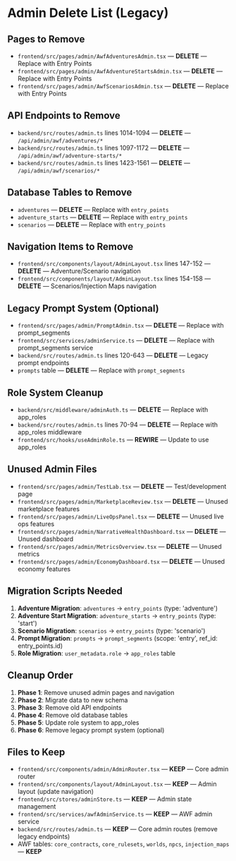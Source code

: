 # Admin Delete List (Legacy)

## Pages to Remove
- `frontend/src/pages/admin/AwfAdventuresAdmin.tsx` — **DELETE** — Replace with Entry Points
- `frontend/src/pages/admin/AwfAdventureStartsAdmin.tsx` — **DELETE** — Replace with Entry Points  
- `frontend/src/pages/admin/AwfScenariosAdmin.tsx` — **DELETE** — Replace with Entry Points

## API Endpoints to Remove
- `backend/src/routes/admin.ts` lines 1014-1094 — **DELETE** — `/api/admin/awf/adventures/*`
- `backend/src/routes/admin.ts` lines 1097-1172 — **DELETE** — `/api/admin/awf/adventure-starts/*`
- `backend/src/routes/admin.ts` lines 1423-1561 — **DELETE** — `/api/admin/awf/scenarios/*`

## Database Tables to Remove
- `adventures` — **DELETE** — Replace with `entry_points`
- `adventure_starts` — **DELETE** — Replace with `entry_points`
- `scenarios` — **DELETE** — Replace with `entry_points`

## Navigation Items to Remove
- `frontend/src/components/layout/AdminLayout.tsx` lines 147-152 — **DELETE** — Adventure/Scenario navigation
- `frontend/src/components/layout/AdminLayout.tsx` lines 154-158 — **DELETE** — Scenarios/Injection Maps navigation

## Legacy Prompt System (Optional)
- `frontend/src/pages/admin/PromptAdmin.tsx` — **DELETE** — Replace with prompt_segments
- `frontend/src/services/adminService.ts` — **DELETE** — Replace with prompt_segments service
- `backend/src/routes/admin.ts` lines 120-643 — **DELETE** — Legacy prompt endpoints
- `prompts` table — **DELETE** — Replace with `prompt_segments`

## Role System Cleanup
- `backend/src/middleware/adminAuth.ts` — **DELETE** — Replace with app_roles
- `backend/src/routes/admin.ts` lines 70-94 — **DELETE** — Replace with app_roles middleware
- `frontend/src/hooks/useAdminRole.ts` — **REWIRE** — Update to use app_roles

## Unused Admin Files
- `frontend/src/pages/admin/TestLab.tsx` — **DELETE** — Test/development page
- `frontend/src/pages/admin/MarketplaceReview.tsx` — **DELETE** — Unused marketplace features
- `frontend/src/pages/admin/LiveOpsPanel.tsx` — **DELETE** — Unused live ops features
- `frontend/src/pages/admin/NarrativeHealthDashboard.tsx` — **DELETE** — Unused dashboard
- `frontend/src/pages/admin/MetricsOverview.tsx` — **DELETE** — Unused metrics
- `frontend/src/pages/admin/EconomyDashboard.tsx` — **DELETE** — Unused economy features

## Migration Scripts Needed
1. **Adventure Migration**: `adventures` → `entry_points` (type: 'adventure')
2. **Adventure Start Migration**: `adventure_starts` → `entry_points` (type: 'start')
3. **Scenario Migration**: `scenarios` → `entry_points` (type: 'scenario')
4. **Prompt Migration**: `prompts` → `prompt_segments` (scope: 'entry', ref_id: entry_points.id)
5. **Role Migration**: `user_metadata.role` → `app_roles` table

## Cleanup Order
1. **Phase 1**: Remove unused admin pages and navigation
2. **Phase 2**: Migrate data to new schema
3. **Phase 3**: Remove old API endpoints
4. **Phase 4**: Remove old database tables
5. **Phase 5**: Update role system to app_roles
6. **Phase 6**: Remove legacy prompt system (optional)

## Files to Keep
- `frontend/src/components/admin/AdminRouter.tsx` — **KEEP** — Core admin router
- `frontend/src/components/layout/AdminLayout.tsx` — **KEEP** — Admin layout (update navigation)
- `frontend/src/stores/adminStore.ts` — **KEEP** — Admin state management
- `frontend/src/services/awfAdminService.ts` — **KEEP** — AWF admin service
- `backend/src/routes/admin.ts` — **KEEP** — Core admin routes (remove legacy endpoints)
- AWF tables: `core_contracts`, `core_rulesets`, `worlds`, `npcs`, `injection_maps` — **KEEP**












